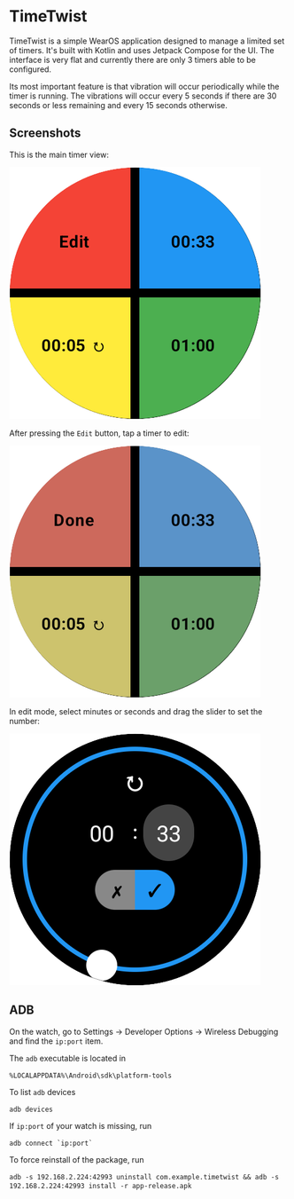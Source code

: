 # TimeTwist

TimeTwist is a simple WearOS application designed to manage a limited set of timers. It's built with Kotlin and uses Jetpack Compose for the UI. The interface is very flat and currently there are only 3 timers able to be configured. 

Its most important feature is that vibration will occur periodically while the timer is running. The vibrations will occur every 5 seconds if there are 30 seconds or less remaining and every 15 seconds otherwise.

## Screenshots

This is the main timer view:

![Main Screen](screenshots/01_main.png)

After pressing the `Edit` button, tap a timer to edit:

![Select Timer To Edit](screenshots/02_edit.png)

In edit mode, select minutes or seconds and drag the slider to set the number:

![Set Time](screenshots/03_edit.png)


## ADB

On the watch, go to Settings -> Developer Options -> Wireless Debugging and find the `ip:port` item.

The `adb` executable is located in
```
%LOCALAPPDATA%\Android\sdk\platform-tools
```

To list `adb` devices
```
adb devices
```

If `ip:port` of your watch is missing, run
```
adb connect `ip:port`
```

To force reinstall of the package, run
```
adb -s 192.168.2.224:42993 uninstall com.example.timetwist && adb -s 192.168.2.224:42993 install -r app-release.apk
```
